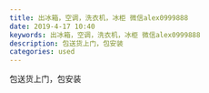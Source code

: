 ```yaml
---
title: 出冰箱，空调，洗衣机，冰柜 微信alex0999888
date: 2019-4-17 10:40
keywords: 出冰箱，空调，洗衣机，冰柜 微信alex0999888
description: 包送货上门，包安装
categories: used
---
```

<td class="t_f" id="postmessage_3525161">

包送货上门，包安装<br/>
<img alt="" border="0" class="zoom" data-cf-modified-4cd5c78aeacd4e188137d032-="" file="http://www.flw.ph/data/appbyme/upload/image/201904/17/OkQ1Qsxnzvnm.jpg" id="aimg_b7UR8" lazyloadthumb="1" onclick="" onmouseover="" src="http://www.flw.ph/data/appbyme/upload/image/201904/17/OkQ1Qsxnzvnm.jpg"/><br/>
<img alt="" border="0" class="zoom" data-cf-modified-4cd5c78aeacd4e188137d032-="" file="http://www.flw.ph/data/appbyme/upload/image/201904/17/ncF10kTqtxQ0.jpg" id="aimg_wzF2d" lazyloadthumb="1" onclick="" onmouseover="" src="http://www.flw.ph/data/appbyme/upload/image/201904/17/ncF10kTqtxQ0.jpg"/><br/>
<img alt="" border="0" class="zoom" data-cf-modified-4cd5c78aeacd4e188137d032-="" file="http://www.flw.ph/data/appbyme/upload/image/201904/17/xNhK9mwr0moR.jpg" id="aimg_jNwAA" lazyloadthumb="1" onclick="" onmouseover="" src="http://www.flw.ph/data/appbyme/upload/image/201904/17/xNhK9mwr0moR.jpg"/><br/>
<img alt="" border="0" class="zoom" data-cf-modified-4cd5c78aeacd4e188137d032-="" file="http://www.flw.ph/data/appbyme/upload/image/201904/17/XehfJMhLLJKd.jpg" id="aimg_UoSQ5" lazyloadthumb="1" onclick="" onmouseover="" src="http://www.flw.ph/data/appbyme/upload/image/201904/17/XehfJMhLLJKd.jpg"/><br/>
<img alt="" border="0" class="zoom" data-cf-modified-4cd5c78aeacd4e188137d032-="" file="http://www.flw.ph/data/appbyme/upload/image/201904/17/1hp6Up08w9nN.jpg" id="aimg_e35Yz" lazyloadthumb="1" onclick="" onmouseover="" src="http://www.flw.ph/data/appbyme/upload/image/201904/17/1hp6Up08w9nN.jpg"/><br/>
<img alt="" border="0" class="zoom" data-cf-modified-4cd5c78aeacd4e188137d032-="" file="http://www.flw.ph/data/appbyme/upload/image/201904/17/nNNxRtHthagp.jpg" id="aimg_PcZ4a" lazyloadthumb="1" onclick="" onmouseover="" src="http://www.flw.ph/data/appbyme/upload/image/201904/17/nNNxRtHthagp.jpg"/><br/>
<img alt="" border="0" class="zoom" data-cf-modified-4cd5c78aeacd4e188137d032-="" file="http://www.flw.ph/data/appbyme/upload/image/201904/17/tek9gssvcoyU.jpg" id="aimg_r92ni" lazyloadthumb="1" onclick="" onmouseover="" src="http://www.flw.ph/data/appbyme/upload/image/201904/17/tek9gssvcoyU.jpg"/><br/>
<img alt="" border="0" class="zoom" data-cf-modified-4cd5c78aeacd4e188137d032-="" file="http://www.flw.ph/data/appbyme/upload/image/201904/17/7hxyCe00F3nT.jpg" id="aimg_D3y33" lazyloadthumb="1" onclick="" onmouseover="" src="http://www.flw.ph/data/appbyme/upload/image/201904/17/7hxyCe00F3nT.jpg"/><br/>
<img alt="" border="0" class="zoom" data-cf-modified-4cd5c78aeacd4e188137d032-="" file="http://www.flw.ph/data/appbyme/upload/image/201904/17/Rv6Cf5Ym8w0z.jpg" id="aimg_La57E" lazyloadthumb="1" onclick="" onmouseover="" src="http://www.flw.ph/data/appbyme/upload/image/201904/17/Rv6Cf5Ym8w0z.jpg"/><br/>
<img alt="" border="0" class="zoom" data-cf-modified-4cd5c78aeacd4e188137d032-="" file="http://www.flw.ph/data/appbyme/upload/image/201904/17/RltOgy31vSeS.jpg" id="aimg_Cj551" lazyloadthumb="1" onclick="" onmouseover="" src="http://www.flw.ph/data/appbyme/upload/image/201904/17/RltOgy31vSeS.jpg"/><br/>
</td>
